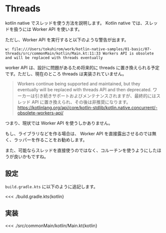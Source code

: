 # Threads

kotlin native でスレッドを使う方法を説明します。
Kotlin native では、スレッドを扱うには Worker API を使います。

ただし、Worker API を実行すると以下のような警告が出ます。

```
w: file:///Users/tokuhirom/work/kotlin-native-samples/01-basic/07-threads/src/commonMain/kotlin/Main.kt:11:33 Workers API is obsolete and will be replaced with threads eventually
```

worker API は、設計に問題があるため将来的に threads に置き換えられる予定です。ただし、現在のところ threads は実装されていません。

> Workers continue being supported and maintained, but they eventually will be replaced with threads API and then deprecated.
> ワーカーは引き続きサポートおよびメンテナンスされますが、最終的にはスレッド API に置き換えられ、その後は非推奨になります。
> https://kotlinlang.org/api/core/kotlin-stdlib/kotlin.native.concurrent/-obsolete-workers-api/

つまり、現状では Worker API を使うしかありません。

もし、ライブラリなどを作る場合は、 Worker API を直接露出させるのでは無く、ラッパーを作ることをお勧めします。

また、可能ならスレッドを直接使うのではなく、コルーチンを使うようにしたほうが良いかもですね。

## 設定

`build.gradle.kts` に以下のように追記します。

<<< ./build.gradle.kts{kotlin}

## 実装

<<< ./src/commonMain/kotlin/Main.kt{kotlin}

